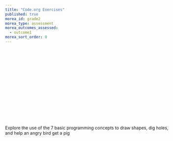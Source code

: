 ```yaml
---
title: "Code.org Exercises"
published: true
morea_id: grade2
morea_type: assessment
morea_outcomes_assessed:
  - outcome1
morea_sort_order: 0
---
```


<link rel="stylesheet" href="http://cdn.oesmith.co.uk/morris-0.4.3.min.css">
<script src="//cdnjs.cloudflare.com/ajax/libs/raphael/2.1.0/raphael-min.js"></script>
<script src="http://cdn.oesmith.co.uk/morris-0.4.3.min.js"></script>

<div class="well" style="width: 550px">
  <div id="assessment" style="width: 500px; height: 250px"></div>
  Explore the use of the 7 basic programming concepts to draw shapes, dig holes, and help an angry bird get a pig
</div>

<script>
Morris.Bar({
  element: 'assessment',
  hideHover: false,
  data: [
        { y: 'Excellent (%)', num: 11 },
        { y: 'Satisfactory (%)', num: 11 },
        { y: 'Unsatisfactory (%)', num: 6 },
        ],
  xkey: 'y',
  ykeys: ['num'],
  resize: true,
  labels: ['Students']
});
</script>
